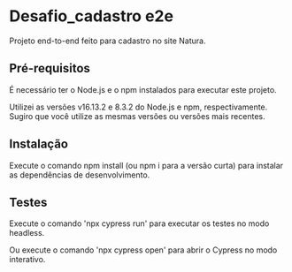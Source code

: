 # Desafio_cadastro e2e
Projeto end-to-end feito para cadastro no site Natura.

## Pré-requisitos
É necessário ter o Node.js e o npm instalados para executar este projeto.

Utilizei as versões v16.13.2 e 8.3.2 do Node.js e npm, respectivamente. Sugiro que você utilize as mesmas versões ou versões mais recentes.

## Instalação
Execute o comando npm install (ou npm i para a versão curta) para instalar as dependências de desenvolvimento.

## Testes
Execute o comando 'npx cypress run' para executar os testes no modo headless.

Ou execute o comando 'npx cypress open' para abrir o Cypress no modo interativo.